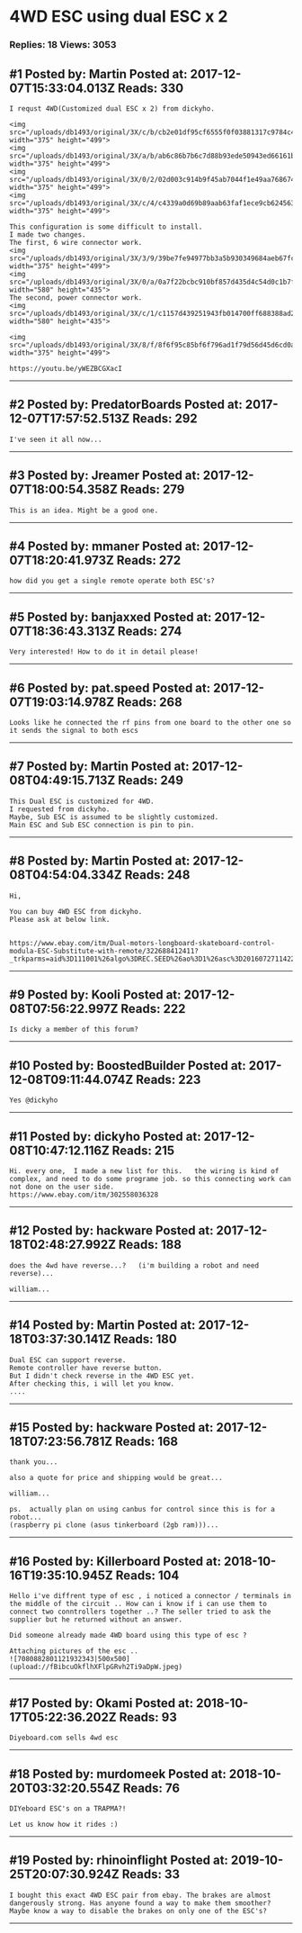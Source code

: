# 4WD ESC using dual ESC x 2

### Replies: 18 Views: 3053

## \#1 Posted by: Martin Posted at: 2017-12-07T15:33:04.013Z Reads: 330

```
I requst 4WD(Customized dual ESC x 2) from dickyho.

<img src="/uploads/db1493/original/3X/c/b/cb2e01df95cf6555f0f03881317c9784c40fd00f.jpg" width="375" height="499">
<img src="/uploads/db1493/original/3X/a/b/ab6c86b7b6c7d88b93ede50943ed66161bf2c966.jpg" width="375" height="499">
<img src="/uploads/db1493/original/3X/0/2/02d003c914b9f45ab7044f1e49aa768674d92f4d.jpg" width="375" height="499">
<img src="/uploads/db1493/original/3X/c/4/c4339a0d69b89aab63faf1ece9cb624563f6b2fc.jpg" width="375" height="499">

This configuration is some difficult to install.
I made two changes.
The first, 6 wire connector work.
<img src="/uploads/db1493/original/3X/3/9/39be7fe94977bb3a5b930349684aeb67fc85e77b.jpg" width="375" height="499">
<img src="/uploads/db1493/original/3X/0/a/0a7f22bcbc910bf857d435d4c54d0c1b7f4ac159.jpg" width="580" height="435">
The second, power connector work.
<img src="/uploads/db1493/original/3X/c/1/c1157d439251943fb014700ff688388ad26b4564.jpg" width="580" height="435">

<img src="/uploads/db1493/original/3X/8/f/8f6f95c85bf6f796ad1f79d56d45d6cd0a800b37.jpg" width="375" height="499">

https://youtu.be/yWEZBCGXacI
```

---
## \#2 Posted by: PredatorBoards Posted at: 2017-12-07T17:57:52.513Z Reads: 292

```
I've seen it all now...
```

---
## \#3 Posted by: Jreamer Posted at: 2017-12-07T18:00:54.358Z Reads: 279

```
This is an idea. Might be a good one.
```

---
## \#4 Posted by: mmaner Posted at: 2017-12-07T18:20:41.973Z Reads: 272

```
how did you get a single remote operate both ESC's?
```

---
## \#5 Posted by: banjaxxed Posted at: 2017-12-07T18:36:43.313Z Reads: 274

```
Very interested! How to do it in detail please!
```

---
## \#6 Posted by: pat.speed Posted at: 2017-12-07T19:03:14.978Z Reads: 268

```
Looks like he connected the rf pins from one board to the other one so it sends the signal to both escs
```

---
## \#7 Posted by: Martin Posted at: 2017-12-08T04:49:15.713Z Reads: 249

```
This Dual ESC is customized for 4WD.
I requested from dickyho.
Maybe, Sub ESC is assumed to be slightly customized.
Main ESC and Sub ESC connection is pin to pin.
```

---
## \#8 Posted by: Martin Posted at: 2017-12-08T04:54:04.334Z Reads: 248

```
Hi,

You can buy 4WD ESC from dickyho.
Please ask at below link.


https://www.ebay.com/itm/Dual-motors-longboard-skateboard-control-modula-ESC-Substitute-with-remote/322688412411?_trkparms=aid%3D111001%26algo%3DREC.SEED%26ao%3D1%26asc%3D20160727114228%26meid%3Dc99fbe9a7eec4479a77503006b415582%26pid%3D100290%26rk%3D2%26r&rmvSB=true
```

---
## \#9 Posted by: Kooli Posted at: 2017-12-08T07:56:22.997Z Reads: 222

```
Is dicky a member of this forum?
```

---
## \#10 Posted by: BoostedBuilder Posted at: 2017-12-08T09:11:44.074Z Reads: 223

```
Yes @dickyho
```

---
## \#11 Posted by: dickyho Posted at: 2017-12-08T10:47:12.116Z Reads: 215

```
Hi. every one,  I made a new list for this.   the wiring is kind of complex, and need to do some programe job. so this connecting work can not done on the user side.
https://www.ebay.com/itm/302558036328
```

---
## \#12 Posted by: hackware Posted at: 2017-12-18T02:48:27.992Z Reads: 188

```
does the 4wd have reverse...?   (i'm building a robot and need reverse)...

william...
```

---
## \#14 Posted by: Martin Posted at: 2017-12-18T03:37:30.141Z Reads: 180

```
Dual ESC can support reverse. 
Remote controller have reverse button.
But I didn't check reverse in the 4WD ESC yet.
After checking this, i will let you know.
....
```

---
## \#15 Posted by: hackware Posted at: 2017-12-18T07:23:56.781Z Reads: 168

```
thank you...

also a quote for price and shipping would be great...

william...

ps.  actually plan on using canbus for control since this is for a robot...
(raspberry pi clone (asus tinkerboard (2gb ram)))...
```

---
## \#16 Posted by: Killerboard Posted at: 2018-10-16T19:35:10.945Z Reads: 104

```
Hello i've diffrent type of esc , i noticed a connector / terminals in the middle of the circuit .. How can i know if i can use them to connect two conntrollers together ..? The seller tried to ask the supplier but he returned without an answer. 

Did someone already made 4WD board using this type of esc ?

Attaching pictures of the esc ..
![7080882801121932343|500x500](upload://fBibcuOkflhXFlpGRvh2Ti9aDpW.jpeg)
```

---
## \#17 Posted by: Okami Posted at: 2018-10-17T05:22:36.202Z Reads: 93

```
Diyeboard.com sells 4wd esc
```

---
## \#18 Posted by: murdomeek Posted at: 2018-10-20T03:32:20.554Z Reads: 76

```
DIYeboard ESC's on a TRAPMA?!

Let us know how it rides :)
```

---
## \#19 Posted by: rhinoinflight Posted at: 2019-10-25T20:07:30.924Z Reads: 33

```
I bought this exact 4WD ESC pair from ebay. The brakes are almost dangerously strong. Has anyone found a way to make them smoother? Maybe know a way to disable the brakes on only one of the ESC's?
```

---
